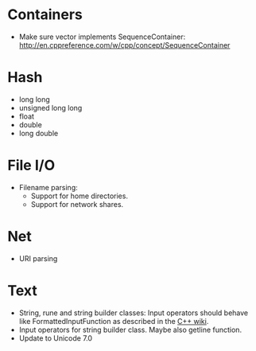 # Containers
- Make sure vector implements SequenceContainer:
  http://en.cppreference.com/w/cpp/concept/SequenceContainer

# Hash
- long long
- unsigned long long
- float
- double
- long double

# File I/O
- Filename parsing:
    - Support for home directories.
    - Support for network shares.

# Net
- URI parsing

# Text
- String, rune and string builder classes: Input operators should behave like
  FormattedInputFunction as described in the [C++ wiki][1].
- Input operators for string builder class. Maybe also getline function.
- Update to Unicode 7.0

[1]: http://en.cppreference.com/w/cpp/string/basic_string/operator_ltltgtgt
